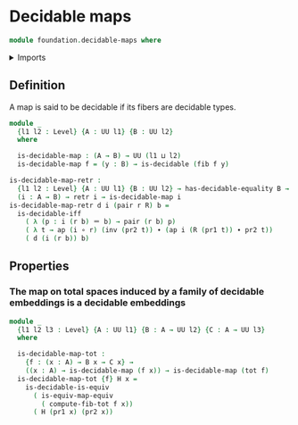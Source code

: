 # Decidable maps

```agda
module foundation.decidable-maps where
```

<details><summary>Imports</summary>

```agda
open import foundation.equivalences
open import foundation.decidable-equality
open import foundation.decidable-types

open import foundation.functoriality-dependent-pair-types
open import foundation-core.dependent-pair-types
open import foundation-core.fibers-of-maps
open import foundation-core.functions
open import foundation-core.identity-types
open import foundation-core.retractions
open import foundation-core.universe-levels
```

</details>

## Definition

A map is said to be decidable if its fibers are decidable types.

```agda
module _
  {l1 l2 : Level} {A : UU l1} {B : UU l2}
  where

  is-decidable-map : (A → B) → UU (l1 ⊔ l2)
  is-decidable-map f = (y : B) → is-decidable (fib f y)
```

```agda
is-decidable-map-retr :
  {l1 l2 : Level} {A : UU l1} {B : UU l2} → has-decidable-equality B →
  (i : A → B) → retr i → is-decidable-map i
is-decidable-map-retr d i (pair r R) b =
  is-decidable-iff
    ( λ (p : i (r b) ＝ b) → pair (r b) p)
    ( λ t → ap (i ∘ r) (inv (pr2 t)) ∙ (ap i (R (pr1 t)) ∙ pr2 t))
    ( d (i (r b)) b)
```

## Properties

### The map on total spaces induced by a family of decidable embeddings is a decidable embeddings


```agda
module _
  {l1 l2 l3 : Level} {A : UU l1} {B : A → UU l2} {C : A → UU l3}
  where

  is-decidable-map-tot :
    {f : (x : A) → B x → C x} →
    ((x : A) → is-decidable-map (f x)) → is-decidable-map (tot f)
  is-decidable-map-tot {f} H x =
    is-decidable-is-equiv
      ( is-equiv-map-equiv
        ( compute-fib-tot f x))
      ( H (pr1 x) (pr2 x))
```
